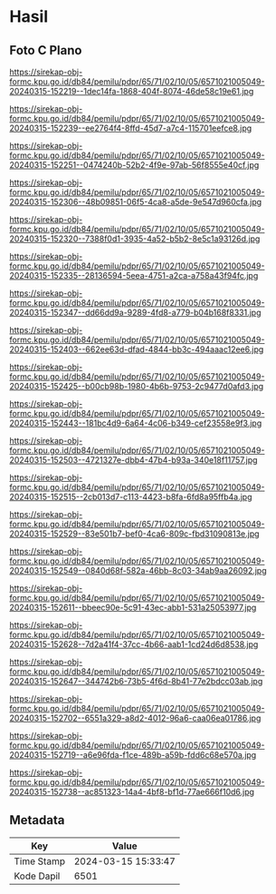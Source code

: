# Hasil

## Foto C Plano

https://sirekap-obj-formc.kpu.go.id/db84/pemilu/pdpr/65/71/02/10/05/6571021005049-20240315-152219--1dec14fa-1868-404f-8074-46de58c19e61.jpg

https://sirekap-obj-formc.kpu.go.id/db84/pemilu/pdpr/65/71/02/10/05/6571021005049-20240315-152239--ee2764f4-8ffd-45d7-a7c4-115701eefce8.jpg

https://sirekap-obj-formc.kpu.go.id/db84/pemilu/pdpr/65/71/02/10/05/6571021005049-20240315-152251--0474240b-52b2-4f9e-97ab-56f8555e40cf.jpg

https://sirekap-obj-formc.kpu.go.id/db84/pemilu/pdpr/65/71/02/10/05/6571021005049-20240315-152306--48b09851-06f5-4ca8-a5de-9e547d960cfa.jpg

https://sirekap-obj-formc.kpu.go.id/db84/pemilu/pdpr/65/71/02/10/05/6571021005049-20240315-152320--7388f0d1-3935-4a52-b5b2-8e5c1a93126d.jpg

https://sirekap-obj-formc.kpu.go.id/db84/pemilu/pdpr/65/71/02/10/05/6571021005049-20240315-152335--28136594-5eea-4751-a2ca-a758a43f94fc.jpg

https://sirekap-obj-formc.kpu.go.id/db84/pemilu/pdpr/65/71/02/10/05/6571021005049-20240315-152347--dd66dd9a-9289-4fd8-a779-b04b168f8331.jpg

https://sirekap-obj-formc.kpu.go.id/db84/pemilu/pdpr/65/71/02/10/05/6571021005049-20240315-152403--662ee63d-dfad-4844-bb3c-494aaac12ee6.jpg

https://sirekap-obj-formc.kpu.go.id/db84/pemilu/pdpr/65/71/02/10/05/6571021005049-20240315-152425--b00cb98b-1980-4b6b-9753-2c9477d0afd3.jpg

https://sirekap-obj-formc.kpu.go.id/db84/pemilu/pdpr/65/71/02/10/05/6571021005049-20240315-152443--181bc4d9-6a64-4c06-b349-cef23558e9f3.jpg

https://sirekap-obj-formc.kpu.go.id/db84/pemilu/pdpr/65/71/02/10/05/6571021005049-20240315-152503--4721327e-dbb4-47b4-b93a-340e18f11757.jpg

https://sirekap-obj-formc.kpu.go.id/db84/pemilu/pdpr/65/71/02/10/05/6571021005049-20240315-152515--2cb013d7-c113-4423-b8fa-6fd8a95ffb4a.jpg

https://sirekap-obj-formc.kpu.go.id/db84/pemilu/pdpr/65/71/02/10/05/6571021005049-20240315-152529--83e501b7-bef0-4ca6-809c-fbd31090813e.jpg

https://sirekap-obj-formc.kpu.go.id/db84/pemilu/pdpr/65/71/02/10/05/6571021005049-20240315-152549--0840d68f-582a-46bb-8c03-34ab9aa26092.jpg

https://sirekap-obj-formc.kpu.go.id/db84/pemilu/pdpr/65/71/02/10/05/6571021005049-20240315-152611--bbeec90e-5c91-43ec-abb1-531a25053977.jpg

https://sirekap-obj-formc.kpu.go.id/db84/pemilu/pdpr/65/71/02/10/05/6571021005049-20240315-152628--7d2a41f4-37cc-4b66-aab1-1cd24d6d8538.jpg

https://sirekap-obj-formc.kpu.go.id/db84/pemilu/pdpr/65/71/02/10/05/6571021005049-20240315-152647--344742b6-73b5-4f6d-8b41-77e2bdcc03ab.jpg

https://sirekap-obj-formc.kpu.go.id/db84/pemilu/pdpr/65/71/02/10/05/6571021005049-20240315-152702--6551a329-a8d2-4012-96a6-caa06ea01786.jpg

https://sirekap-obj-formc.kpu.go.id/db84/pemilu/pdpr/65/71/02/10/05/6571021005049-20240315-152719--a6e96fda-f1ce-489b-a59b-fdd6c68e570a.jpg

https://sirekap-obj-formc.kpu.go.id/db84/pemilu/pdpr/65/71/02/10/05/6571021005049-20240315-152738--ac851323-14a4-4bf8-bf1d-77ae666f10d6.jpg


## Metadata

| Key        | Value               |
| ---------- | ------------------- |
| Time Stamp | 2024-03-15 15:33:47 |
| Kode Dapil | 6501                |



